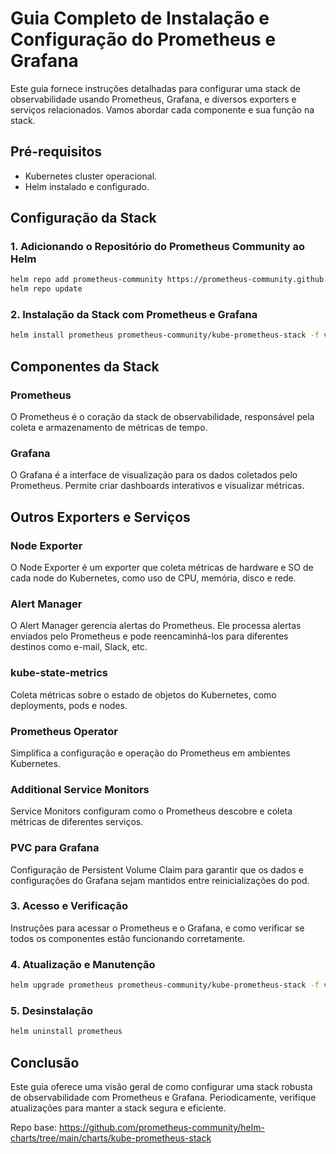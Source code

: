 # **Guia Completo de Instalação e Configuração do Prometheus e Grafana**

Este guia fornece instruções detalhadas para configurar uma stack de observabilidade usando Prometheus, Grafana, e diversos exporters e serviços relacionados. Vamos abordar cada componente e sua função na stack.

## **Pré-requisitos**

- Kubernetes cluster operacional.
- Helm instalado e configurado.

## **Configuração da Stack**

### **1. Adicionando o Repositório do Prometheus Community ao Helm**

```bash
helm repo add prometheus-community https://prometheus-community.github.io/helm-charts
helm repo update
```

### **2. Instalação da Stack com Prometheus e Grafana**

```bash
helm install prometheus prometheus-community/kube-prometheus-stack -f values.yaml
```

## **Componentes da Stack**

### **Prometheus**

O Prometheus é o coração da stack de observabilidade, responsável pela coleta e armazenamento de métricas de tempo.

### **Grafana**

O Grafana é a interface de visualização para os dados coletados pelo Prometheus. Permite criar dashboards interativos e visualizar métricas.

## **Outros Exporters e Serviços**

### **Node Exporter**

O Node Exporter é um exporter que coleta métricas de hardware e SO de cada node do Kubernetes, como uso de CPU, memória, disco e rede.

### **Alert Manager**

O Alert Manager gerencia alertas do Prometheus. Ele processa alertas enviados pelo Prometheus e pode reencaminhá-los para diferentes destinos como e-mail, Slack, etc.

### kube-state-metrics

Coleta métricas sobre o estado de objetos do Kubernetes, como deployments, pods e nodes.

### Prometheus Operator

Simplifica a configuração e operação do Prometheus em ambientes Kubernetes.

### Additional Service Monitors

Service Monitors configuram como o Prometheus descobre e coleta métricas de diferentes serviços.

### PVC para Grafana

Configuração de Persistent Volume Claim para garantir que os dados e configurações do Grafana sejam mantidos entre reinicializações do pod.

### **3. Acesso e Verificação**

Instruções para acessar o Prometheus e o Grafana, e como verificar se todos os componentes estão funcionando corretamente.

### **4. Atualização e Manutenção**

```bash
helm upgrade prometheus prometheus-community/kube-prometheus-stack -f values.yam
```

### **5. Desinstalação**

```bash
helm uninstall prometheus
```

## **Conclusão**

Este guia oferece uma visão geral de como configurar uma stack robusta de observabilidade com Prometheus e Grafana. Periodicamente, verifique atualizações para manter a stack segura e eficiente.

Repo base: https://github.com/prometheus-community/helm-charts/tree/main/charts/kube-prometheus-stack
